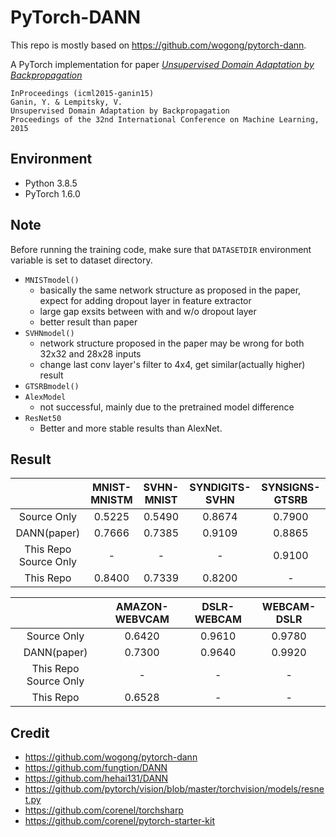 # PyTorch-DANN

This repo is mostly based on https://github.com/wogong/pytorch-dann. 

A PyTorch implementation for paper *[Unsupervised Domain Adaptation by Backpropagation](http://sites.skoltech.ru/compvision/projects/grl/)*

    InProceedings (icml2015-ganin15)
    Ganin, Y. & Lempitsky, V.
    Unsupervised Domain Adaptation by Backpropagation
    Proceedings of the 32nd International Conference on Machine Learning, 2015

## Environment

- Python 3.8.5
- PyTorch 1.6.0

## Note

Before running the training code, make sure that `DATASETDIR` environment variable is set to dataset directory.

- `MNISTmodel()`
    - basically the same network structure as proposed in the paper, expect for adding dropout layer in feature extractor
    - large gap exsits between with and w/o dropout layer
    - better result than paper
- `SVHNmodel()`
    - network structure proposed in the paper may be wrong for both 32x32 and 28x28 inputs
    - change last conv layer's filter to 4x4, get similar(actually higher) result
- `GTSRBmodel()`
- `AlexModel`
    - not successful, mainly due to the pretrained model difference
- `ResNet50`
    - Better and more stable results than AlexNet.

## Result

|                      | MNIST-MNISTM   | SVHN-MNIST | SYNDIGITS-SVHN | SYNSIGNS-GTSRB |
| :------------------: | :------------: | :--------: |:-------------: |:-------------: |
| Source Only          |   0.5225       |  0.5490    | 0.8674         | 0.7900         |
| DANN(paper)          |   0.7666       |  0.7385    | 0.9109         | 0.8865         |
| This Repo Source Only|   -            |  -         | -              | 0.9100         |
| This Repo            |   0.8400       |  0.7339    | 0.8200         | -              |

|                      | AMAZON-WEBVCAM |  DSLR-WEBCAM | WEBCAM-DSLR |
| :------------------: | :------------: |:-----------: |:----------: |
| Source Only          |   0.6420       |  0.9610      | 0.9780      |
| DANN(paper)          |   0.7300       |  0.9640      | 0.9920      |
| This Repo Source Only|   -            |  -           | -           |
| This Repo            |   0.6528       |  -           | -           |

## Credit

- <https://github.com/wogong/pytorch-dann>
- <https://github.com/fungtion/DANN>
- <https://github.com/hehai131/DANN>
- <https://github.com/pytorch/vision/blob/master/torchvision/models/resnet.py>
- <https://github.com/corenel/torchsharp>
- <https://github.com/corenel/pytorch-starter-kit>
